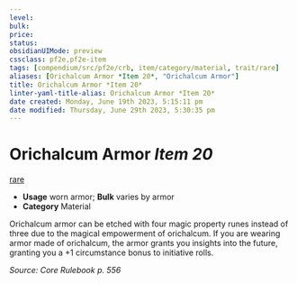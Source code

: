 ```yaml
---
level:
bulk:
price:
status:
obsidianUIMode: preview
cssclass: pf2e,pf2e-item
tags: [compendium/src/pf2e/crb, item/category/material, trait/rare]
aliases: [Orichalcum Armor *Item 20*, "Orichalcum Armor"]
title: Orichalcum Armor *Item 20*
linter-yaml-title-alias: Orichalcum Armor *Item 20*
date created: Monday, June 19th 2023, 5:15:11 pm
date modified: Thursday, June 29th 2023, 5:30:35 pm
---
```


# Orichalcum Armor *Item 20*

[rare](rules/traits/rare.md)  

- **Usage** worn armor; **Bulk** varies by armor
- **Category** Material

Orichalcum armor can be etched with four magic property runes instead of three due to the magical empowerment of orichalcum. If you are wearing armor made of orichalcum, the armor grants you insights into the future, granting you a +1 circumstance bonus to initiative rolls.

*Source: Core Rulebook p. 556*
